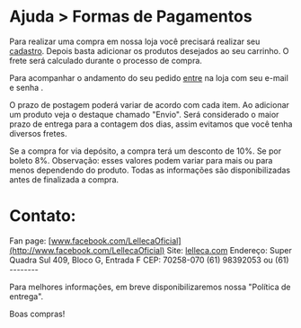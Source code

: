 Ajuda > Formas de Pagamentos
==============================
 
Para realizar uma compra em nossa loja você precisará realizar seu [cadastro](https://lelleca.com/signup). Depois basta adicionar
os produtos desejados ao seu carrinho. O frete será calculado durante o processo de compra.

Para acompanhar o andamento do seu pedido [entre](https://lelleca.com/login) na loja com seu e-mail e senha .

O prazo de postagem poderá variar de acordo com cada item. Ao adicionar um produto veja o destaque chamado "Envio". Será 
considerado o maior prazo de entrega para a contagem dos dias, assim evitamos que você tenha diversos fretes.

Se a compra for via depósito, a compra terá um desconto de 10%. Se por boleto 8%. Observação: esses valores podem variar para mais
ou para menos dependendo do produto. Todas as informações são disponibilizadas antes de finalizada a compra. 

Contato:
========
Fan page: [www.facebook.com/LellecaOficial](http://www.facebook.com/LellecaOficial)
Site: [lelleca.com](http://lelleca.com)
Endereço: Super Quadra Sul 409, Bloco G, Entrada F CEP: 70258-070
(61) 98392053 ou (61) --------

Para melhores informações, em breve disponibilizaremos nossa "Política de entrega".

Boas compras!
